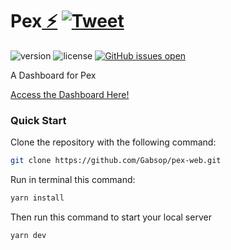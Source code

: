 # Pex[ ⚡️](https://horizon-ui.com/horizon-ui-chakra-nextjs) [![Tweet](https://img.shields.io/twitter/url/http/shields.io.svg?style=social&logo=twitter)](https://twitter.com/intent/tweet?url=https://horizon-ui.com/&text=Check%20Horizon%20UI,%20the%20trendiest%20open-source%20admin%20template%20for%20Chakra%20UI%20&%20React!)

![version](https://img.shields.io/badge/version-1.0.0-blue.svg)
![license](https://img.shields.io/badge/license-MIT-blue.svg)
[![GitHub issues open](https://img.shields.io/github/issues/horizon-ui/horizon-ui-chakra-nextjs.svg?maxAge=2592000)](https://github.com/horizon-ui/horizon-ui-chakra-nextjs/issues?q=is%3Aopen+is%3Aissue)

A Dashboard for Pex

[Access the Dashboard Here!](https://pex-web-gabsop.vercel.app/admin/default)

### Quick Start

Clone the repository with the following command:

```bash
git clone https://github.com/Gabsop/pex-web.git
```

Run in terminal this command:

```bash
yarn install
```

Then run this command to start your local server

```bash
yarn dev
```
